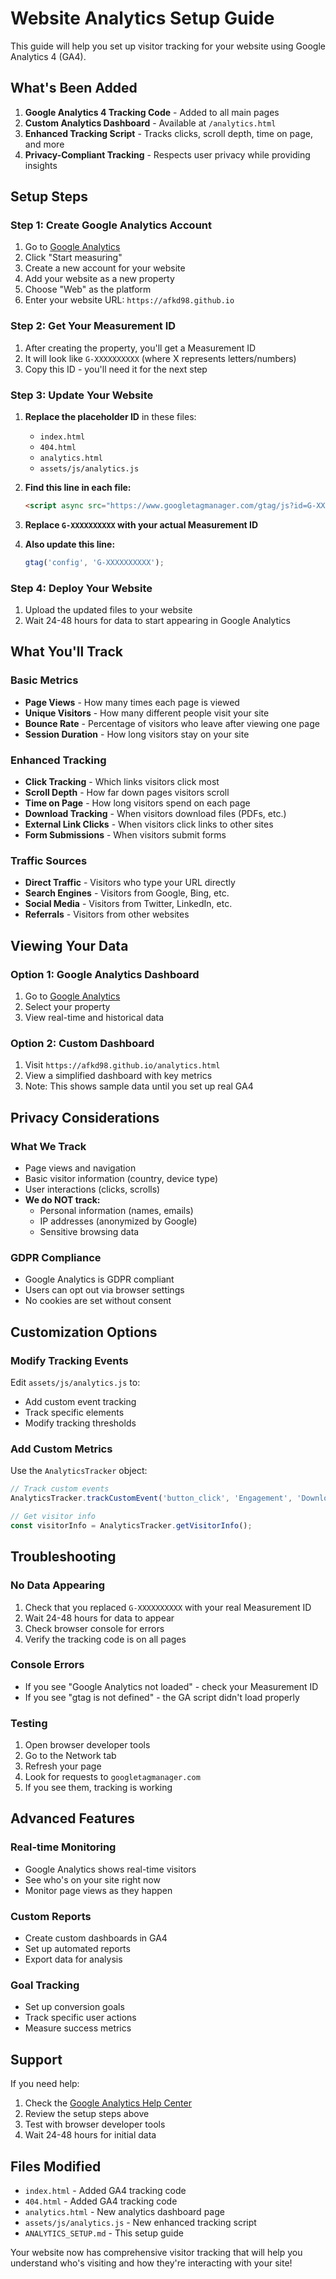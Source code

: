 # Website Analytics Setup Guide

This guide will help you set up visitor tracking for your website using Google Analytics 4 (GA4).

## What's Been Added

1. **Google Analytics 4 Tracking Code** - Added to all main pages
2. **Custom Analytics Dashboard** - Available at `/analytics.html`
3. **Enhanced Tracking Script** - Tracks clicks, scroll depth, time on page, and more
4. **Privacy-Compliant Tracking** - Respects user privacy while providing insights

## Setup Steps

### Step 1: Create Google Analytics Account

1. Go to [Google Analytics](https://analytics.google.com)
2. Click "Start measuring"
3. Create a new account for your website
4. Add your website as a new property
5. Choose "Web" as the platform
6. Enter your website URL: `https://afkd98.github.io`

### Step 2: Get Your Measurement ID

1. After creating the property, you'll get a Measurement ID
2. It will look like `G-XXXXXXXXXX` (where X represents letters/numbers)
3. Copy this ID - you'll need it for the next step

### Step 3: Update Your Website

1. **Replace the placeholder ID** in these files:
   - `index.html`
   - `404.html`
   - `analytics.html`
   - `assets/js/analytics.js`

2. **Find this line in each file:**
   ```html
   <script async src="https://www.googletagmanager.com/gtag/js?id=G-XXXXXXXXXX"></script>
   ```

3. **Replace `G-XXXXXXXXXX` with your actual Measurement ID**

4. **Also update this line:**
   ```javascript
   gtag('config', 'G-XXXXXXXXXX');
   ```

### Step 4: Deploy Your Website

1. Upload the updated files to your website
2. Wait 24-48 hours for data to start appearing in Google Analytics

## What You'll Track

### Basic Metrics
- **Page Views** - How many times each page is viewed
- **Unique Visitors** - How many different people visit your site
- **Bounce Rate** - Percentage of visitors who leave after viewing one page
- **Session Duration** - How long visitors stay on your site

### Enhanced Tracking
- **Click Tracking** - Which links visitors click most
- **Scroll Depth** - How far down pages visitors scroll
- **Time on Page** - How long visitors spend on each page
- **Download Tracking** - When visitors download files (PDFs, etc.)
- **External Link Clicks** - When visitors click links to other sites
- **Form Submissions** - When visitors submit forms

### Traffic Sources
- **Direct Traffic** - Visitors who type your URL directly
- **Search Engines** - Visitors from Google, Bing, etc.
- **Social Media** - Visitors from Twitter, LinkedIn, etc.
- **Referrals** - Visitors from other websites

## Viewing Your Data

### Option 1: Google Analytics Dashboard
1. Go to [Google Analytics](https://analytics.google.com)
2. Select your property
3. View real-time and historical data

### Option 2: Custom Dashboard
1. Visit `https://afkd98.github.io/analytics.html`
2. View a simplified dashboard with key metrics
3. Note: This shows sample data until you set up real GA4

## Privacy Considerations

### What We Track
- Page views and navigation
- Basic visitor information (country, device type)
- User interactions (clicks, scrolls)
- **We do NOT track:**
  - Personal information (names, emails)
  - IP addresses (anonymized by Google)
  - Sensitive browsing data

### GDPR Compliance
- Google Analytics is GDPR compliant
- Users can opt out via browser settings
- No cookies are set without consent

## Customization Options

### Modify Tracking Events
Edit `assets/js/analytics.js` to:
- Add custom event tracking
- Track specific elements
- Modify tracking thresholds

### Add Custom Metrics
Use the `AnalyticsTracker` object:
```javascript
// Track custom events
AnalyticsTracker.trackCustomEvent('button_click', 'Engagement', 'Download CV', 1);

// Get visitor info
const visitorInfo = AnalyticsTracker.getVisitorInfo();
```

## Troubleshooting

### No Data Appearing
1. Check that you replaced `G-XXXXXXXXXX` with your real Measurement ID
2. Wait 24-48 hours for data to appear
3. Check browser console for errors
4. Verify the tracking code is on all pages

### Console Errors
- If you see "Google Analytics not loaded" - check your Measurement ID
- If you see "gtag is not defined" - the GA script didn't load properly

### Testing
1. Open browser developer tools
2. Go to the Network tab
3. Refresh your page
4. Look for requests to `googletagmanager.com`
5. If you see them, tracking is working

## Advanced Features

### Real-time Monitoring
- Google Analytics shows real-time visitors
- See who's on your site right now
- Monitor page views as they happen

### Custom Reports
- Create custom dashboards in GA4
- Set up automated reports
- Export data for analysis

### Goal Tracking
- Set up conversion goals
- Track specific user actions
- Measure success metrics

## Support

If you need help:
1. Check the [Google Analytics Help Center](https://support.google.com/analytics)
2. Review the setup steps above
3. Test with browser developer tools
4. Wait 24-48 hours for initial data

## Files Modified

- `index.html` - Added GA4 tracking code
- `404.html` - Added GA4 tracking code
- `analytics.html` - New analytics dashboard page
- `assets/js/analytics.js` - New enhanced tracking script
- `ANALYTICS_SETUP.md` - This setup guide

Your website now has comprehensive visitor tracking that will help you understand who's visiting and how they're interacting with your site! 